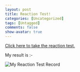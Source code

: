 ```yaml
---
layout: post
title: Reaction Test!
categories: [Uncategorized]
tags: [Untagged]
comments: false
show-avatar: true
---
```


<a href="http://70.84.61.34/~fundotn/Games-D5-140406/reaction.swf">Click here to take the reaction test.</a>

My result is :-

<img src="http://pragith.etheni.com/my_rec.jpg" alt="My Reaction Test Record" />